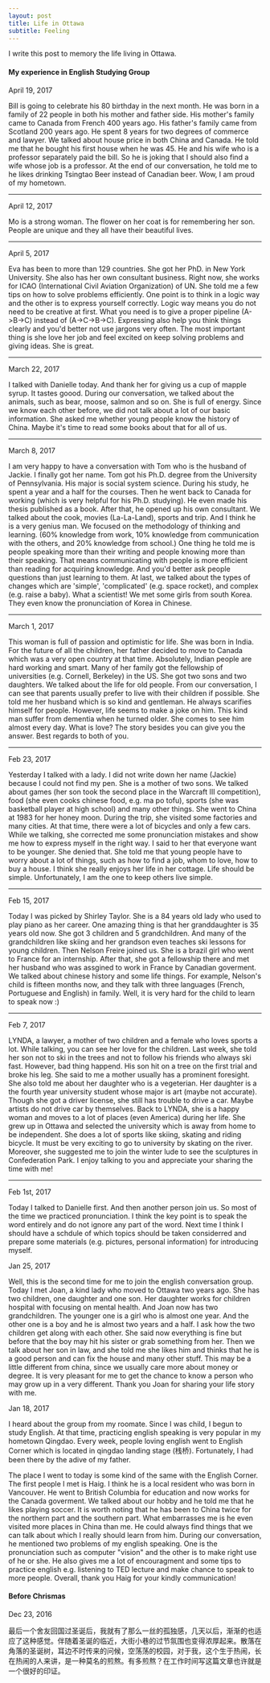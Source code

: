 ```yaml
---
layout: post
title: Life in Ottawa
subtitle: Feeling
---
```



<script type="text/javascript" src="http://cdn.mathjax.org/mathjax/latest/MathJax.js?config=default"></script>

I write this post to memory the life living in Ottawa.


#### My experience in English Studying Group ####

April 19, 2017

Bill is going to celebrate his 80 birthday in the next month. He was born in a family of 22 people in both his mother and father side. His mother's family came to Canada from French 400 years ago. His father's family came from Scotland 200 years ago. He spent 8 years for two degrees of commerce and lawyer. We talked about house price in both China and Canada. He told me that he bought his first house when he was 45. He and his wife who is a professor separately paid the bill. So he is joking that I should also find a wife whose job is a professor. At the end of our conversation, he told me to he likes drinking Tsingtao Beer instead of Canadian beer. Wow, I am proud of my hometown. 

***

April 12, 2017

Mo is a strong woman. The flower on her coat is for remembering her son. People are unique and they all have their beautiful lives.

***

April 5, 2017

Eva has been to more than 129 countries. She got her PhD. in New York University. She also has her own consultant business. Right now, she works for ICAO (International Civil Aviation Organization) of UN. She told me a few tips on how to solve problems efficiently. One point is to think in a logic way and the other is to express yourself correctly. Logic way means you do not need to be creative at first. What you need is to give a proper pipeline (A->B->C) instead of (A->C->B->C). Expressing also help you think things clearly and you'd better not use jargons very often. The most important thing is she love her job and feel excited on keep solving problems and giving ideas. She is great. 

***

March 22, 2017

I talked with Danielle today. And thank her for giving us a cup of mapple syrup. It tastes goood. During our conversation, we talked about the animals, such as bear, moose, salmon and so on. She is full of energy. Since we know each other before, we did not talk about a lot of our basic information. She asked me whether young people know the history of China. Maybe it's time to read some books about that for all of us.

***

March 8, 2017

I am very happy to have a conversation with Tom who is the husband of Jackie. I finally got her name. Tom got his Ph.D. degree from the University of Pennsylvania. His major is social system science. During his study, he spent a year and a half for the courses. Then he went back to Canada for working (which is very helpful for his Ph.D. studying). He even made his thesis published as a book. After that, he opened up his own consultant. We talked about the cook, movies (La-La-Land), sports and trip. And I think he is a very genius man. We focused on the methodology of thinking and learning. (60% knowledge from work, 10% knowledge from communication with the others, and 20% knowledge from school.) One thing he told me is people speaking more than their writing and people knowing more than their speaking. That means communicating with people is more efficient than reading for acquiring knowledge. And you'd better ask people questions than just learning to them. At last, we talked about the types of changes which are 'simple', 'complicated' (e.g. space rocket), and complex (e.g. raise a baby). What a scientist! We met some girls from south Korea. They even know the pronunciation of Korea in Chinese.

***

March 1, 2017

This woman is full of passion and optimistic for life. She was born in India. For the future of all the children, her father decided to move to Canada which was a very open country at that time. Absolutely, Indian people are hard working and smart. Many of her family got the fellowship of universities (e.g. Cornell, Berkeley) in the US. She got two sons and two daughters. We talked about the life for old people. From our conversation, I can see that parents usually prefer to live with their children if possible. She told me her husband which is so kind and gentleman. He always scarifies himself for people. However, life seems to make a joke on him. This kind man suffer from dementia when he turned older. She comes to see him almost every day. What is love? The story besides you can give you the answer. Best regards to both of you.

***

Feb 23, 2017

Yesterday I talked with a lady. I did not write down her name (Jackie) because I could not find my pen. She is a mother of two sons. We talked about games (her son took the second place in the Warcraft III competition), food (she even cooks chinese food, e.g. ma po tofu), sports (she was basketball player at high school) and many other things. She went to China at 1983 for her honey moon. During the trip, she visited some factories and many cities. At that time, there were a lot of bicycles and only a few cars. While we talking, she corrected me some pronunciation mistakes and show me how to express myself in the right way. I said to her that everyone want to be younger. She denied that. She told me that young people have to worry about a lot of things, such as how to find a job, whom to love, how to buy a house. I think she really enjoys her life in her cottage. Life should be simple. Unfortunately, I am the one to keep others live simple.

***

Feb 15, 2017

Today I was picked by Shirley Taylor. She is a 84 years old lady who used to play piano as her career. One amazing thing is that her granddaughter is 35 years old now. She got 3 children and 5 grandchildren. And many of the grandchildren like skiing and her grandson even teaches ski lessons for young children. Then Nelson Freire joined us. She is a brazil girl who went to France for an internship. After that, she got a fellowship there and met her husband who was assgined to work in France by Canadian goverment. We talked about chinese history and some life things. For example, Nelson's child is fifteen months now, and they talk with three languages (French, Portuguese and English) in family. Well, it is very hard for the child to learn to speak now :) 

***

Feb 7, 2017

LYNDA, a lawyer, a mother of two children and a female who loves sports a lot. While talking, you can see her love for the children. Last week, she told her son not to ski in the trees and not to follow his friends who always ski fast. However, bad thing happend. His son hit on a tree on the first trial and broke his leg. She said to me a mother usually has a prominent foresight. She also told me about her daughter who is a vegeterian. Her daughter is a the fourth year university student whose major is art (maybe not accurate). Though she got a driver license, she still has trouble to drive a car. Maybe artists do not drive car by themselves. Back to LYNDA, she is a happy woman and moves to a lot of places (even America) during her life. She grew up in Ottawa and selected the university which is away from home to be independent. She does a lot of sports like skiing, skating and riding bicycle. It must be very exciting to go to university by skating on the river. Moreover, she suggested me to join the winter lude to see the sculptures in Confederation Park. I enjoy talking to you and appreciate your sharing the time with me!

***

Feb 1st, 2017 

Today I talked to Danielle first. And then another person join us. So most of the time we practiced pronunciation. I think the key point is to speak the word entirely and do not ignore any part of the word. Next time I think I should have a schdule of which topics should be taken considerred and prepare some materials (e.g. pictures, personal information) for introducing myself.

Jan 25, 2017

Well, this is the second time for me to join the english conversation group. Today I met Joan, a kind lady who moved to Ottawa two years ago. She has two children, one daughter and one son. Her daughter works for children hospital with focusing on mental health. And Joan now has two grandchildren. The younger one is a girl who is almost one year. And the other one is a boy and he is almost two years and a half. I ask how the two children get along with each other. She said now everything is fine but before that the boy may hit his sister or grab something from her. Then we talk about her son in law, and she told me she likes him and thinks that he is a good person and can fix the house and many other stuff. This may be a little different from china, since we usually care more about money or degree. It is very pleasant for me to get the chance to know a person who may grow up in a very different. Thank you Joan for sharing your life story with me.

Jan 18, 2017

I heard about the group from my roomate. Since I was child, I begun to study English. At that time, practicing english speaking is very popular in my hometown Qingdao. Every week, people loving english went to English Corner which is located in qingdao landing stage (栈桥). Fortunately, I had been there by the adive of my father.

The place I went to today is some kind of the same with the English Corner. The first people I met is Haig. I think he is a local resident who was born in Vancouver. He went to British Columbia for education and now works for the Canada goverment. We talked about our hobby and he told me that he likes playing soccer. It is worth noting that he has been to China twice for the northern part and the southern part. What embarrasses me is he even visited more places in China than me. He could always find things that we can talk about which I really should learn from him. During our conversation, he mentioned two problems of my english speaking. One is the pronunciation such as computer "vision" and the other is to make right use of he or she. He also gives me a lot of encouragment and some tips to practice english e.g. listening to TED lecture and make chance to speak to more people. Overall, thank you Haig for your kindly communication!


#### Before Chrismas ####

Dec 23, 2016

最后一个舍友回国过圣诞后，我就有了那么一丝的孤独感，几天以后，渐渐的也适应了这种感觉。伴随着圣诞的临近，大街小巷的过节氛围也变得浓厚起来。散落在角落的圣诞树，耳边不时传来的问候，空荡荡的校园，对于我，这个生于热闹，长在热闹的人来讲，是一种莫名的煎熬。有多煎熬？在工作时间写这篇文章也许就是一个很好的印证。 

